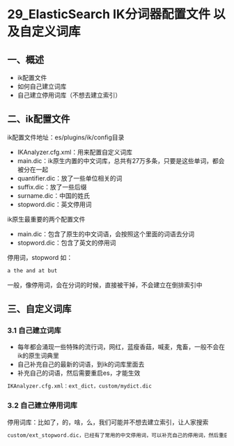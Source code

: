 # 29_ElasticSearch IK分词器配置文件 以及自定义词库

## 一、概述

* ik配置文件
* 如何自己建立词库
* 自己建立停用词库（不想去建立索引）


## 二、ik配置文件

ik配置文件地址：es/plugins/ik/config目录

* IKAnalyzer.cfg.xml：用来配置自定义词库
* main.dic：ik原生内置的中文词库，总共有27万多条，只要是这些单词，都会被分在一起
* quantifier.dic：放了一些单位相关的词
* suffix.dic：放了一些后缀
* surname.dic：中国的姓氏
* stopword.dic：英文停用词

ik原生最重要的两个配置文件

* main.dic：包含了原生的中文词语，会按照这个里面的词语去分词
* stopword.dic：包含了英文的停用词


停用词，stopword 如：

```java
a the and at but
```

一般，像停用词，会在分词的时候，直接被干掉，不会建立在倒排索引中

## 三、自定义词库

### 3.1 自己建立词库

* 每年都会涌现一些特殊的流行词，网红，蓝瘦香菇，喊麦，鬼畜，一般不会在ik的原生词典里
* 自己补充自己的最新的词语，到ik的词库里面去
* 补充自己的词语，然后需要重启es，才能生效


```xml
IKAnalyzer.cfg.xml：ext_dict，custom/mydict.dic
```




### 3.2 自己建立停用词库

停用词库：比如了，的，啥，么，我们可能并不想去建立索引，让人家搜索

```xml
custom/ext_stopword.dic，已经有了常用的中文停用词，可以补充自己的停用词，然后重启es
```


